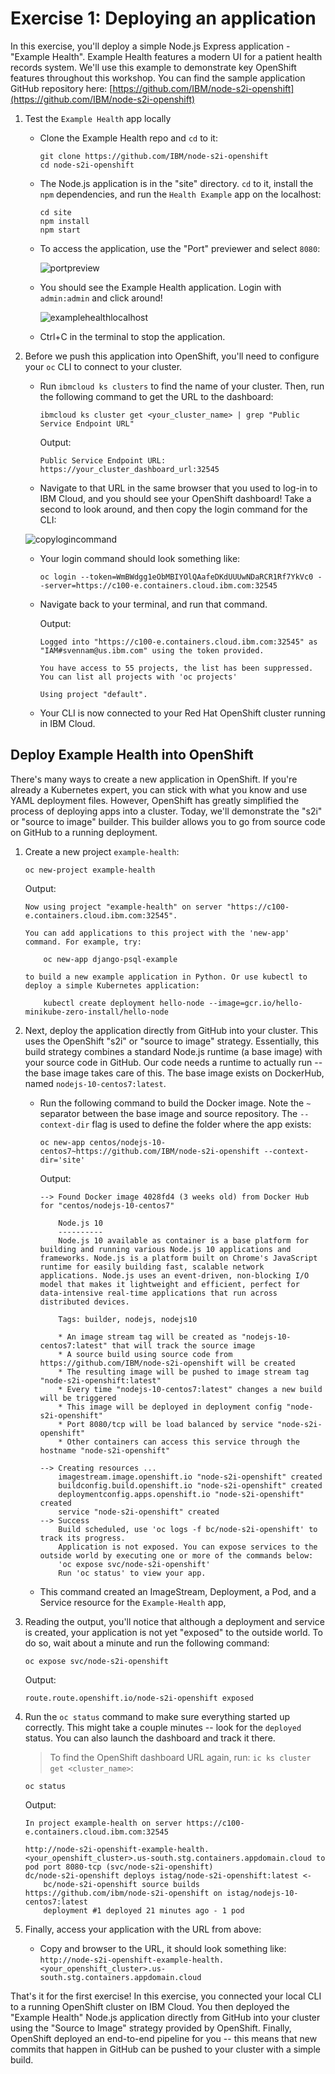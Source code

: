 # Exercise 1: Deploying an application

In this exercise, you'll deploy a simple Node.js Express application - "Example Health". Example Health features a modern UI for a patient health records system. We'll use this example to demonstrate key OpenShift features throughout this workshop. You can find the sample application GitHub repository here: [https://github.com/IBM/node-s2i-openshift](https://github.com/IBM/node-s2i-openshift)


1. Test the `Example Health` app locally

    * Clone the Example Health repo and `cd` to it:
    
        ```console
        git clone https://github.com/IBM/node-s2i-openshift
        cd node-s2i-openshift
        ```

    * The Node.js application is in the "site" directory. `cd` to it, install the `npm` dependencies, and run the `Health Example` app on the localhost:

        ```console
        cd site
        npm install
        npm start
        ```
    * To access the application, use the "Port" previewer and select `8080`:
    
        ![portpreview](../.gitbook/assets/port-preview.png)

    * You should see the Example Health application. Login with `admin:admin` and click around!

        ![examplehealthlocalhost](../.gitbook/assets/examplehealth-localhost.png)

    * Ctrl+C in the terminal to stop the application.

1. Before we push this application into OpenShift, you'll need to configure your `oc` CLI to connect to your cluster.

    * Run `ibmcloud ks clusters` to find the name of your cluster. Then, run the following command to get the URL to the dashboard:
    
        ```console
        ibmcloud ks cluster get <your_cluster_name> | grep "Public Service Endpoint URL"
        ```

        Output:
        ```console
        Public Service Endpoint URL:    https://your_cluster_dashboard_url:32545   
        ```

    * Navigate to that URL in the same browser that you used to log-in to IBM Cloud, and you should see your OpenShift dashboard! Take a second to look around, and then copy the login command for the CLI:

    ![copylogincommand](../.gitbook/assets/copylogincommand.png)

    * Your login command should look something like:

        ```console
        oc login --token=WmBWdgg1eObMBIYOlQAafeDKdUUUwNDaRCR1Rf7YkVc0 --server=https://c100-e.containers.cloud.ibm.com:32545
        ```
    
    * Navigate back to your terminal, and run that command.

        Output:
        ```console
        Logged into "https://c100-e.containers.cloud.ibm.com:32545" as "IAM#svennam@us.ibm.com" using the token provided.

        You have access to 55 projects, the list has been suppressed. You can list all projects with 'oc projects'

        Using project "default".
        ```

    * Your CLI is now connected to your Red Hat OpenShift cluster running in IBM Cloud.

## Deploy Example Health into OpenShift

There's many ways to create a new application in OpenShift. If you're already a Kubernetes expert, you can stick with what you know and use YAML deployment files. However, OpenShift has greatly simplified the process of deploying apps into a cluster. Today, we'll demonstrate the "s2i" or "source to image" builder. This builder allows you to go from source code on GitHub to a running deployment.

1. Create a new project `example-health`:

    ```console
    oc new-project example-health
    ```

    Output:
    ```console
    Now using project "example-health" on server "https://c100-e.containers.cloud.ibm.com:32545".

    You can add applications to this project with the 'new-app' command. For example, try:

        oc new-app django-psql-example

    to build a new example application in Python. Or use kubectl to deploy a simple Kubernetes application:

        kubectl create deployment hello-node --image=gcr.io/hello-minikube-zero-install/hello-node
    ```

1. Next, deploy the application directly from GitHub into your cluster. This uses the OpenShift "s2i" or "source to image" strategy. Essentially, this build strategy combines a standard Node.js runtime (a base image) with your source code in GitHub. Our code needs a runtime to actually run -- the base image takes care of this. The base image exists on DockerHub, named `nodejs-10-centos7:latest`.

    * Run the following command to build the Docker image. Note the `~` separator between the base image and source repository. The `--context-dir` flag is used to define the folder where the app exists:
    
        ```console
        oc new-app centos/nodejs-10-centos7~https://github.com/IBM/node-s2i-openshift --context-dir='site'
        ```
    
        Output:
        ```console
        --> Found Docker image 4028fd4 (3 weeks old) from Docker Hub for "centos/nodejs-10-centos7"

            Node.js 10 
            ---------- 
            Node.js 10 available as container is a base platform for building and running various Node.js 10 applications and frameworks. Node.js is a platform built on Chrome's JavaScript runtime for easily building fast, scalable network applications. Node.js uses an event-driven, non-blocking I/O model that makes it lightweight and efficient, perfect for data-intensive real-time applications that run across distributed devices.

            Tags: builder, nodejs, nodejs10

            * An image stream tag will be created as "nodejs-10-centos7:latest" that will track the source image
            * A source build using source code from https://github.com/IBM/node-s2i-openshift will be created
            * The resulting image will be pushed to image stream tag "node-s2i-openshift:latest"
            * Every time "nodejs-10-centos7:latest" changes a new build will be triggered
            * This image will be deployed in deployment config "node-s2i-openshift"
            * Port 8080/tcp will be load balanced by service "node-s2i-openshift"
            * Other containers can access this service through the hostname "node-s2i-openshift"

        --> Creating resources ...
            imagestream.image.openshift.io "node-s2i-openshift" created
            buildconfig.build.openshift.io "node-s2i-openshift" created
            deploymentconfig.apps.openshift.io "node-s2i-openshift" created
            service "node-s2i-openshift" created
        --> Success
            Build scheduled, use 'oc logs -f bc/node-s2i-openshift' to track its progress.
            Application is not exposed. You can expose services to the outside world by executing one or more of the commands below:
            'oc expose svc/node-s2i-openshift' 
            Run 'oc status' to view your app.
        ```
    * This command created an ImageStream, Deployment, a Pod, and a Service resource for the `Example-Health` app,

1. Reading the output, you'll notice that although a deployment and service is created, your application is not yet "exposed" to the outside world. To do so, wait about a minute and run the following command:

    ```console
    oc expose svc/node-s2i-openshift
    ```

    Output:
    ```console
    route.route.openshift.io/node-s2i-openshift exposed
    ```

1. Run the `oc status` command to make sure everything started up correctly. This might take a couple minutes -- look for the `deployed` status. You can also launch the dashboard and track it there.

    > To find the OpenShift dashboard URL again, run: `ic ks cluster get <cluster_name>`:

    ```console
    oc status
    ```

    Output:
    ```console
    In project example-health on server https://c100-e.containers.cloud.ibm.com:32545

    http://node-s2i-openshift-example-health.<your_openshift_cluster>.us-south.stg.containers.appdomain.cloud to pod port 8080-tcp (svc/node-s2i-openshift)
    dc/node-s2i-openshift deploys istag/node-s2i-openshift:latest <-
        bc/node-s2i-openshift source builds https://github.com/ibm/node-s2i-openshift on istag/nodejs-10-centos7:latest 
        deployment #1 deployed 21 minutes ago - 1 pod

    ```

1. Finally, access your application with the URL from above:

    * Copy and browser to the URL, it should look something like: `http://node-s2i-openshift-example-health.<your_openshift_cluster>.us-south.stg.containers.appdomain.cloud`

That's it for the first exercise! In this exercise, you connected your local CLI to a running OpenShift cluster on IBM Cloud. You then deployed the "Example Health" Node.js application directly from GitHub into your cluster using the "Source to Image" strategy provided by OpenShift. Finally, OpenShift deployed an end-to-end pipeline for you -- this means that new commits that happen in GitHub can be pushed to your cluster with a simple build.